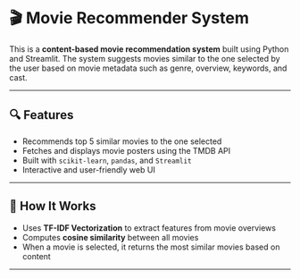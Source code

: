 # 🎬 Movie Recommender System

This is a **content-based movie recommendation system** built using Python and Streamlit. The system suggests movies similar to the one selected by the user based on movie metadata such as genre, overview, keywords, and cast.

---

## 🔍 Features

- Recommends top 5 similar movies to the one selected
- Fetches and displays movie posters using the TMDB API
- Built with `scikit-learn`, `pandas`, and `Streamlit`
- Interactive and user-friendly web UI

---

## 🧠 How It Works

- Uses **TF-IDF Vectorization** to extract features from movie overviews
- Computes **cosine similarity** between all movies
- When a movie is selected, it returns the most similar movies based on content

---



